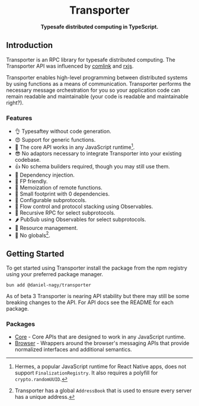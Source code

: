 <div align="center">
  <h1>Transporter</h1>
  <b>Typesafe distributed computing in TypeScript.</b>
</div>

## Introduction

Transporter is an RPC library for typesafe distributed computing. The Transporter API was influenced by [comlink](https://github.com/GoogleChromeLabs/comlink) and [rxjs](https://github.com/ReactiveX/rxjs).

Transporter enables high-level programming between distributed systems by using functions as a means of communication. Transporter performs the necessary message orchestration for you so your application code can remain readable and maintainable (your code is readable and maintainable right?).

### Features

- 👌 Typesaftey without code generation.
- 😍 Support for generic functions.
- 🤩 The core API works in any JavaScript runtime[^1].
- 😎 No adaptors necessary to integrate Transporter into your existing codebase.
- 👍 No schema builders required, though you may still use them.
- 🥹 Dependency injection.
- 🫶 FP friendly.
- 🤘 Memoization of remote functions.
- 🫡 Small footprint with 0 dependencies.
- 🚀 Configurable subprotocols.
- 🚰 Flow control and protocol stacking using Observables.
- 🤯 Recursive RPC for select subprotocols.
- 🌶️ PubSub using Observables for select subprotocols.
- 👏 Resource management.
- 🥳 No globals[^2].

[^1]: Hermes, a popular JavaScript runtime for React Native apps, does not support `FinalizationRegistry`. It also requires a polyfill for `crypto.randomUUID`.
[^2]: Transporter has a global `AddressBook` that is used to ensure every server has a unique address.

### 

## Getting Started

To get started using Transporter install the package from the npm registry using your preferred package manager.

```
bun add @daniel-nagy/transporter
```

As of beta 3 Transporter is nearing API stability but there may still be some breaking changes to the API. For API docs see the README for each package.

### Packages

* [Core](/packages/core) - Core APIs that are designed to work in any JavaScript runtime.
* [Browser](/packages/browser) - Wrappers around the browser's messaging APIs that provide normalized interfaces and additional semantics.
